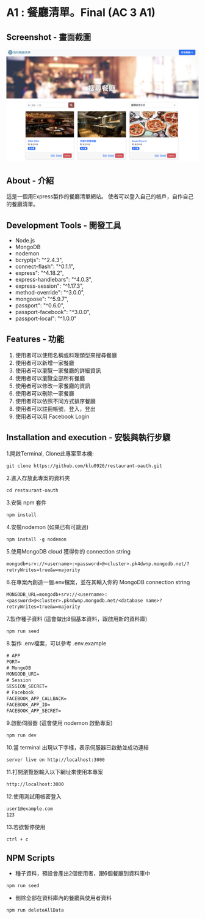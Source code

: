 # A1 : 餐廳清單。Final  (AC 3 A1)


## Screenshot - 畫面截圖
![screenshot](public/images/screenshot.png)


## About - 介紹
這是一個用Express製作的餐廳清單網站。
使者可以登入自己的帳戶，自作自己的餐廳清單。

## Development Tools - 開發工具
* Node.js
* MongoDB
* nodemon
* bcryptjs": "^2.4.3",
* connect-flash": "^0.1.1",
* express": "^4.18.2",
* express-handlebars": "^4.0.3",
* express-session": "^1.17.3",
* method-override": "^3.0.0",
* mongoose": "^5.9.7",
* passport": "^0.6.0",
* passport-facebook": "^3.0.0",
* passport-local": "^1.0.0"

## Features - 功能

1. 使用者可以使用名稱或料理類型來搜尋餐廳
2. 使用者可以新增一家餐廳
3. 使用者可以瀏覽一家餐廳的詳細資訊
4. 使用者可以瀏覽全部所有餐廳
5. 使用者可以修改一家餐廳的資訊
6. 使用者可以刪除一家餐廳
7. 使用者可以依照不同方式排序餐廳
8. 使用者可以註冊帳號，登入，登出
9. 使用者可以用 Facebook Login 

## Installation and execution - 安裝與執行步驟

1.開啟Terminal, Clone此專案至本機:
```
git clone https://github.com/klu0926/restaurant-oauth.git
```

2.進入存放此專案的資料夾
```
cd restaurant-oauth
```

3.安裝 npm 套件
```
npm install
```

4.安裝nodemon (如果已有可跳過)
```
npm install -g nodemon
```

5.使用MongoDB cloud 獲得你的 connection string
```
mongodb+srv://<username>:<password>@<cluster>.pk4dwnp.mongodb.net/?retryWrites=true&w=majority
```

6.在專案內創造一個.env檔案，並在其輸入你的 MongoDB connection string
```
MONGODB_URL=mongodb+srv://<username>:<password>@<cluster>.pk4dwnp.mongodb.net/<database name>?retryWrites=true&w=majority
```

7.製作種子資料 (這會做出8個基本資料，跟啟用新的資料庫)
```
npm run seed
```
8.製作 .env檔案，可以參考 .env.example
```
# APP
PORT=
# MongoDB
MONGODB_URI=
# Session
SESSION_SECRET=
# Facebook
FACEBOOK_APP_CALLBACK=
FACEBOOK_APP_ID=
FACEBOOK_APP_SECRET=
```

9.啟動伺服器 (這會使用 nodemon 啟動專案)
```
npm run dev 
```

10.當 terminal 出現以下字樣，表示伺服器已啟動並成功連結
```
server live on http://localhost:3000
```

11.打開瀏覽器輸入以下網址來使用本專案
```
http://localhost:3000 
```

12.使用測試用帳密登入
```
user1@example.com
123
```

13.若欲暫停使用
```
ctrl + c
```

## NPM Scripts

* 種子資料，預設會產出2個使用者，跟6個餐廳到資料庫中
```
npm run seed
```

* 刪除全部在資料庫內的餐廳與使用者資料
```
npm run deleteAllData
```


